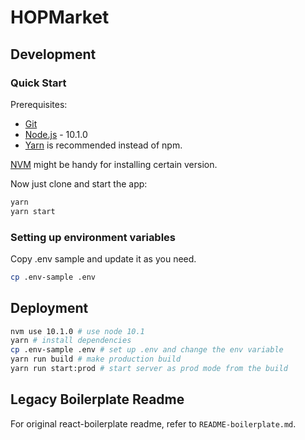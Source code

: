 # HOPMarket

## Development

### Quick Start

Prerequisites:

* [Git](http://git-scm.com/book/en/v2/Getting-Started-Installing-Git)
* [Node.js](https://nodejs.org) - 10.1.0
* [Yarn](http://yarnpkg.com/) is recommended instead of npm.

[NVM](https://github.com/creationix/nvm) might be handy for installing certain version.

Now just clone and start the app:

```sh
yarn
yarn start
```

### Setting up environment variables

Copy .env sample and update it as you need.
```sh
cp .env-sample .env
```

## Deployment

```sh
nvm use 10.1.0 # use node 10.1
yarn # install dependencies
cp .env-sample .env # set up .env and change the env variable
yarn run build # make production build
yarn run start:prod # start server as prod mode from the build
```

## Legacy Boilerplate Readme

For original react-boilerplate readme, refer to `README-boilerplate.md`.
